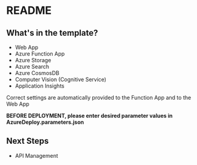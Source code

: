 # README

## What's in the template?

* Web App
* Azure Function App
* Azure Storage
* Azure Search
* Azure CosmosDB
* Computer Vision \(Cognitive Service\)
* Application Insights

Correct settings are automatically provided to the Function App and to the Web App

**BEFORE DEPLOYMENT, please enter desired parameter values in AzureDeploy.parameters.json**

## Next Steps

* API Management

